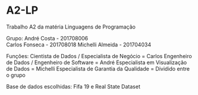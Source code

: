 # A2-LP
 Trabalho A2 da matéria Linguagens de Programação

Grupo:
André Costa - 201708006  
Carlos Fonseca - 201708018
Michelli Almeida - 201704034

Funções:
Cientista de Dados / Especialista de Negócio = Carlos
Engenheiro de Dados / Engenheiro de Software = André
Especialista em Visualização de Dados = Michelli
Especialista de Garantia da Qualidade = Dividido entre o grupo

Base de dados escolhidas:
Fifa 19 e Real State Dataset




